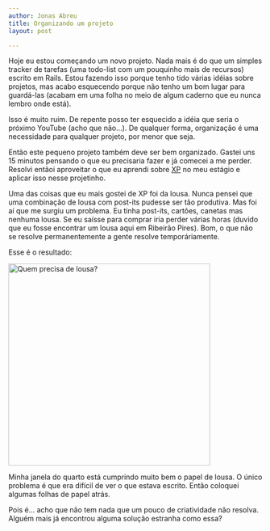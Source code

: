 ```yaml
---
author: Jonas Abreu
title: Organizando um projeto
layout: post

---
```

Hoje eu estou começando um novo projeto. Nada mais é do que um simples tracker de tarefas (uma todo-list com um pouquinho mais de recursos) escrito em Rails. Estou fazendo isso porque tenho tido várias idéias sobre projetos, mas acabo esquecendo porque não tenho um bom lugar para guardá-las (acabam em uma folha no meio de algum caderno que eu nunca lembro onde está).

Isso é muito ruim. De repente posso ter esquecido a idéia que seria o próximo YouTube (acho que não…). De qualquer forma, organização é uma necessidade para qualquer projeto, por menor que seja. 

Então este pequeno projeto também deve ser bem organizado. Gastei uns 15 minutos pensando o que eu precisaria fazer e já comecei a me perder. Resolvi entãoi aproveitar o que eu aprendi sobre [XP][1] no meu estágio e aplicar isso nesse projetinho.

Uma das coisas que eu mais gostei de XP foi da lousa. Nunca pensei que uma combinação de lousa com post-its pudesse ser tão produtiva. Mas foi aí que me surgiu um problema. Eu tinha post-its, cartões, canetas mas nenhuma lousa. Se eu saísse para comprar iria perder várias horas (duvido que eu fosse encontrar um lousa aqui em Ribeirão Pires). Bom, o que não se resolve permanentemente a gente resolve temporáriamente.

Esse é o resultado:

<img width = "400px" src="http://vidageek.net/public/images/janela.jpg" alt="Quem precisa de lousa?" />

Minha janela do quarto está cumprindo muito bem o papel de lousa. O único problema é que era difícil de ver o que estava escrito. Então coloquei algumas folhas de papel atrás.

Pois é… acho que não tem nada que um pouco de criatividade não resolva. Alguém mais já encontrou alguma solução estranha como essa? 














 [1]: http://en.wikipedia.org/wiki/Extreme_Programming





